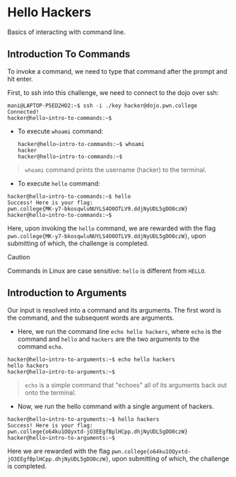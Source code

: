 # Hello Hackers
Basics of interacting with command line.
## Introduction To Commands
To invoke a command, we need to type that command after the prompt and hit enter.

First, to ssh into this challenge, we need to connect to the dojo over ssh:
```
mani@LAPTOP-P5ED2HO2:~$ ssh -i ./key hacker@dojo.pwn.college
Connected!
hacker@hello~intro-to-commands:~$
```
- To execute `whoami` command:
  ```
  hacker@hello~intro-to-commands:~$ whoami
  hacker
  hacker@hello~intro-to-commands:~$
  ```
> `whoami` command prints the username (hacker) to the terminal.
- To execute `hello` command:
```
hacker@hello~intro-to-commands:~$ hello
Success! Here is your flag:
pwn.college{MK-y7-bkosqwluNUYLS4O0OTLV9.ddjNyUDL5gDO0czW}
hacker@hello~intro-to-commands:~$
```
Here, upon invoking the `hello` command, we are rewarded with the flag `pwn.college{MK-y7-bkosqwluNUYLS4O0OTLV9.ddjNyUDL5gDO0czW}`, upon submitting of which, the challenge is completed.

>[!Caution]
>Commands in Linux are case sensitive: `hello` is different from `HELLO`.

## Introduction to Arguments
Our input is resolved into a command and its arguments. The first word is the command, and the subsequent words are arguments.

- Here, we run the command line `echo hello hackers`, where `echo` is the command and `hello` and `hackers` are the two arguments to the command `echo`.

```
hacker@hello~intro-to-arguments:~$ echo hello hackers
hello hackers
hacker@hello~intro-to-arguments:~$
```
> `echo` is a simple command that "echoes" all of its arguments back out onto the terminal.

- Now, we run the hello command with a single argument of hackers.
```
hacker@hello~intro-to-arguments:~$ hello hackers
Success! Here is your flag:
pwn.college{o64ku1OQyxtd-jO3EEgfBplHCpp.dhjNyUDL5gDO0czW}
hacker@hello~intro-to-arguments:~$
```

Here we are rewarded with the flag `pwn.college{o64ku1OQyxtd-jO3EEgfBplHCpp.dhjNyUDL5gDO0czW}`, upon submitting of which, the challenge is completed.

